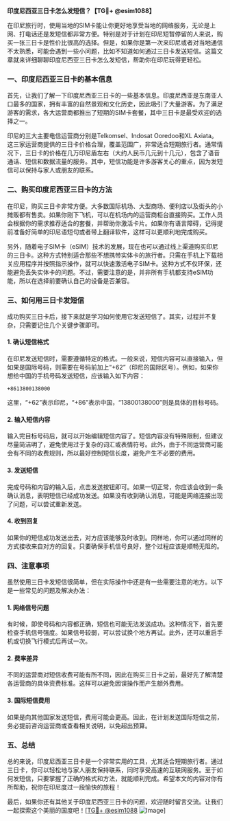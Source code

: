 **印度尼西亚三日卡怎么发短信？【TG💪+ @esim1088】**

在印尼旅行时，使用当地的SIM卡能让你更好地享受当地的网络服务，无论是上网、打电话还是发短信都非常方便。特别是对于计划在印尼短暂停留的人来说，购买一张三日卡是性价比很高的选择。但是，如果你是第一次来印尼或者对当地通信不太熟悉，可能会遇到一些小问题，比如不知道如何通过三日卡发送短信。这篇文章就来详细聊聊印度尼西亚三日卡怎么发短信，帮助你在印尼玩得更轻松。

### 一、印度尼西亚三日卡的基本信息

首先，让我们了解一下印度尼西亚三日卡的一些基本信息。印度尼西亚是东南亚人口最多的国家，拥有丰富的自然景观和文化历史，因此吸引了大量游客。为了满足游客的需求，各大运营商都推出了短期的SIM卡套餐，其中三日卡是最受欢迎的选择之一。

印尼的三大主要电信运营商分别是Telkomsel、Indosat Ooredoo和XL Axiata。这三家运营商提供的三日卡价格合理，覆盖范围广，非常适合短期旅行者。通常情况下，三日卡的价格在几万印尼盾左右（大约人民币几元到十几元），包含了语音通话、短信和数据流量的服务。其中，短信功能是许多游客关心的重点，因为发短信可以保持与家人或朋友的联系。

### 二、购买印度尼西亚三日卡的方法

在印尼，购买三日卡非常方便。大多数国际机场、大型商场、便利店以及街头的小摊贩都有售卖。如果你刚下飞机，可以在机场内的运营商柜台直接购买。工作人员会根据你的需求推荐适合的套餐，并帮助你激活卡片。如果你有语言障碍，记得提前准备好简单的印尼语短句或者带上翻译软件，这样可以更顺利地完成购买。

另外，随着电子SIM卡（eSIM）技术的发展，现在也可以通过线上渠道购买印尼的三日卡。这种方式特别适合那些不想携带实体卡的旅行者。只需在手机上下载相关应用程序并按照指示操作，就可以快速激活电子SIM卡。这种方式不仅环保，还能避免丢失实体卡的问题。不过，需要注意的是，并非所有手机都支持eSIM功能，所以在选择前要确认自己的设备是否兼容。

### 三、如何用三日卡发短信

成功购买三日卡后，接下来就是学习如何使用它发送短信了。其实，过程并不复杂，只需要记住几个关键步骤即可。

#### 1. 确认短信格式
在印尼发送短信时，需要遵循特定的格式。一般来说，短信内容可以直接输入，但如果是国际号码，则需要在号码前加上“+62”（印尼的国际区号）。例如，如果你想给中国的手机号码发送短信，应该输入如下内容：

```
+8613800138000
```

这里，“+62”表示印尼，“+86”表示中国，“13800138000”则是具体的目标号码。

#### 2. 输入短信内容
输入完目标号码后，就可以开始编辑短信内容了。短信内容没有特殊限制，但建议尽量简洁明了，避免使用过于复杂的词汇或表情符号。此外，由于不同运营商可能会有不同的收费规则，所以最好控制短信长度，避免产生不必要的费用。

#### 3. 发送短信
完成号码和内容的输入后，点击发送按钮即可。如果一切正常，你应该会收到一条确认消息，表明短信已经成功发送。如果没有收到确认消息，可能是网络连接出现了问题，可以尝试重新发送。

#### 4. 收到回复
如果你的短信成功发送出去，对方应该能够及时收到。同样地，你可以通过同样的方式接收来自对方的回复。只要确保手机信号良好，整个过程应该是顺畅无阻的。

### 四、注意事项

虽然使用三日卡发短信很简单，但在实际操作中还是有一些需要注意的地方。以下是一些常见的问题及解决办法：

#### 1. 网络信号问题
有时候，即使号码和内容都正确，短信也可能无法发送成功。这种情况下，首先要检查手机信号强度。如果信号较弱，可以尝试换个地方再试。此外，还可以重启手机或切换飞行模式后再试一次。

#### 2. 费率差异
不同的运营商对短信收费可能有所不同，因此在购买三日卡之前，最好先了解清楚各运营商的具体资费标准。这样可以避免因误操作而产生额外费用。

#### 3. 国际短信费用
如果是向其他国家发送短信，费用可能会更高。因此，在计划发送国际短信之前，务必提前咨询运营商或查看相关说明，以免超出预算。

### 五、总结

总的来说，印度尼西亚三日卡是一个非常实用的工具，尤其适合短期旅行者。通过三日卡，你可以轻松地与家人朋友保持联系，同时享受高速的互联网服务。至于如何发短信，只要掌握了正确的格式和方法，就能顺利完成。希望本文的内容对你有所帮助，祝你在印尼度过一段愉快的旅程！

最后，如果你还有其他关于印度尼西亚三日卡的问题，欢迎随时留言交流。让我们一起探索这个美丽的国度吧！[[TG💪+ @esim1088](https://t.me/s/esim1088) ![Image](https://i.postimg.cc/4NQfJmqS/Snipaste-2025-05-13-00-14-12.png)]